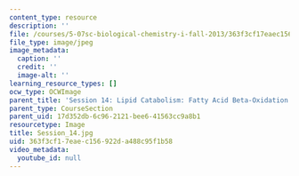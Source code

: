```yaml
---
content_type: resource
description: ''
file: /courses/5-07sc-biological-chemistry-i-fall-2013/363f3cf17eaec156922da488c95f1b58_Session_14.jpg
file_type: image/jpeg
image_metadata:
  caption: ''
  credit: ''
  image-alt: ''
learning_resource_types: []
ocw_type: OCWImage
parent_title: 'Session 14: Lipid Catabolism: Fatty Acid Beta-Oxidation'
parent_type: CourseSection
parent_uid: 17d352db-6c96-2121-bee6-41563cc9a8b1
resourcetype: Image
title: Session_14.jpg
uid: 363f3cf1-7eae-c156-922d-a488c95f1b58
video_metadata:
  youtube_id: null
---
```

